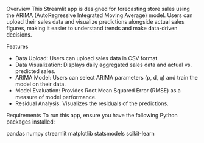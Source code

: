 Overview
This Streamlit app is designed for forecasting store sales using the ARIMA (AutoRegressive Integrated Moving Average) model. Users can upload their sales data and visualize predictions alongside actual sales figures, making it easier to understand trends and make data-driven decisions.

 Features
- Data Upload: Users can upload sales data in CSV format.
- Data Visualization: Displays daily aggregated sales data and actual vs. predicted sales.
- ARIMA Model: Users can select ARIMA parameters (p, d, q) and train the model on their data.
- Model Evaluation: Provides Root Mean Squared Error (RMSE) as a measure of model performance.
- Residual Analysis: Visualizes the residuals of the predictions.

Requirements
To run this app, ensure you have the following Python packages installed:

pandas
numpy
streamlit
matplotlib
statsmodels
scikit-learn
